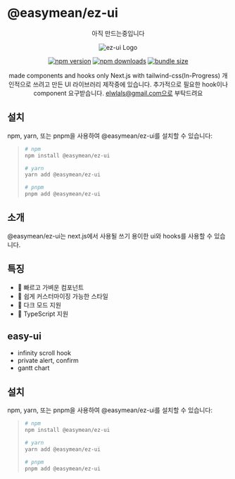 # @easymean/ez-ui

<div align="center">
    아직 만드는중입니다
    
![ez-ui Logo](https://via.placeholder.com/150?text=ez-ui)

[![npm version](https://img.shields.io/npm/v/@easymean/ez-ui.svg?style=flat-square)](https://www.npmjs.com/package/@easymean/ez-ui)
[![npm downloads](https://img.shields.io/npm/dm/@easymean/ez-ui.svg?style=flat-square)](https://www.npmjs.com/package/@easymean/ez-ui)
[![bundle size](https://img.shields.io/bundlephobia/minzip/@easymean/ez-ui?style=flat-square)](https://bundlephobia.com/result?p=@easymean/ez-ui)


made components and hooks only Next.js with tailwind-css(In-Progress)
개인적으로 쓰려고 만든 UI 라이브러리 
제작중에 있습니다. 추가적으로 필요한 hook이나 component 요구받습니다.
elwlals@gmail.com으로 부탁드려요
</div>

## 설치

npm, yarn, 또는 pnpm을 사용하여 @easymean/ez-ui를 설치할 수 있습니다:

> ```bash
> # npm
> npm install @easymean/ez-ui
> 
> # yarn
> yarn add @easymean/ez-ui
> 
> # pnpm
> pnpm add @easymean/ez-ui
> ```


## 소개

@easymean/ez-ui는 next.js에서 사용될 쓰기 용이한 ui와 hooks를 사용할 수 있습니다.

## 특징

- 🚀 빠르고 가벼운 컴포넌트
- 🎨 쉽게 커스터마이징 가능한 스타일
- 🌙 다크 모드 지원
- 🔧 TypeScript 지원

## easy-ui

- infinity scroll hook
- private alert, confirm
- gantt chart

## 설치

npm, yarn, 또는 pnpm을 사용하여 @easymean/ez-ui를 설치할 수 있습니다:

> ```bash
> # npm
> npm install @easymean/ez-ui
> 
> # yarn
> yarn add @easymean/ez-ui
> 
> # pnpm
> pnpm add @easymean/ez-ui
> ```
